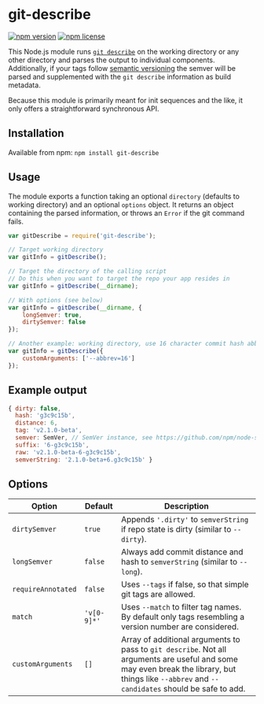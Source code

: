 # git-describe

[![npm version](https://img.shields.io/npm/v/git-describe.svg)](https://www.npmjs.com/package/git-describe)
[![npm license](https://img.shields.io/npm/l/git-describe.svg)](https://www.npmjs.com/package/git-describe)

This Node.js module runs [`git describe`][1] on the working directory or any
other directory and parses the output to individual components. Additionally,
if your tags follow [semantic versioning][2] the semver will be parsed and
supplemented with the `git describe` information as build metadata.

Because this module is primarily meant for init sequences and the like, it only
offers a straightforward synchronous API.

## Installation

Available from npm:
`npm install git-describe`

## Usage

The module exports a function taking an optional `directory` (defaults to
working directory) and an optional `options` object. It returns an object
containing the parsed information, or throws an `Error` if the git command
fails.

```javascript
var gitDescribe = require('git-describe');

// Target working directory
var gitInfo = gitDescribe();

// Target the directory of the calling script
// Do this when you want to target the repo your app resides in
var gitInfo = gitDescribe(__dirname);

// With options (see below)
var gitInfo = gitDescribe(__dirname, {
    longSemver: true,
    dirtySemver: false
});

// Another example: working directory, use 16 character commit hash abbreviation
var gitInfo = gitDescribe({
    customArguments: ['--abbrev=16']
});
```

## Example output
```javascript
{ dirty: false,
  hash: 'g3c9c15b',
  distance: 6,
  tag: 'v2.1.0-beta',
  semver: SemVer, // SemVer instance, see https://github.com/npm/node-semver
  suffix: '6-g3c9c15b',
  raw: 'v2.1.0-beta-6-g3c9c15b',
  semverString: '2.1.0-beta+6.g3c9c15b' }
```

## Options

Option             | Default     | Description
------------------ | ----------- | -----------
`dirtySemver`      | `true`      | Appends `'.dirty'` to `semverString` if repo state is dirty (similar to `--dirty`).
`longSemver`       | `false`     | Always add commit distance and hash to `semverString` (similar to `--long`).
`requireAnnotated` | `false`     | Uses `--tags` if false, so that simple git tags are allowed.
`match`            | `'v[0-9]*'` | Uses `--match` to filter tag names. By default only tags resembling a version number are considered.
`customArguments`  | `[]`        | Array of additional arguments to pass to `git describe`. Not all arguments are useful and some may even break the library, but things like `--abbrev` and `--candidates` should be safe to add.

[1]: https://git-scm.com/docs/git-describe
[2]: http://semver.org/
